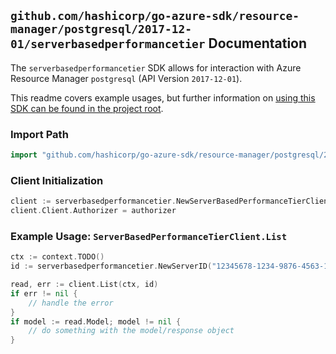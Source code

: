 
## `github.com/hashicorp/go-azure-sdk/resource-manager/postgresql/2017-12-01/serverbasedperformancetier` Documentation

The `serverbasedperformancetier` SDK allows for interaction with Azure Resource Manager `postgresql` (API Version `2017-12-01`).

This readme covers example usages, but further information on [using this SDK can be found in the project root](https://github.com/hashicorp/go-azure-sdk/tree/main/docs).

### Import Path

```go
import "github.com/hashicorp/go-azure-sdk/resource-manager/postgresql/2017-12-01/serverbasedperformancetier"
```


### Client Initialization

```go
client := serverbasedperformancetier.NewServerBasedPerformanceTierClientWithBaseURI("https://management.azure.com")
client.Client.Authorizer = authorizer
```


### Example Usage: `ServerBasedPerformanceTierClient.List`

```go
ctx := context.TODO()
id := serverbasedperformancetier.NewServerID("12345678-1234-9876-4563-123456789012", "example-resource-group", "serverValue")

read, err := client.List(ctx, id)
if err != nil {
	// handle the error
}
if model := read.Model; model != nil {
	// do something with the model/response object
}
```
